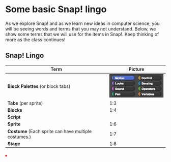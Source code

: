 # Some basic Snap! lingo

As we explore Snap! and as we learn new ideas in computer science, you will be seeing words and terms that you may not understand. Below, we show some terms that we will use for the items in Snap!. Keep thinking of more as the class continues!

## Snap! Lingo
| Term| Picture |
| -- | -- |
| **Block Palettes** (or block tabs)	 | ![](block_palettes.png) |
| **Tabs** (per sprite) | 1:3 |
| **Blocks** | 1:4 |
| **Script** | |
| **Sprite** | 1:6 |
| **Costume** (Each sprite can have multiple costumes.) | 1:7 |
| **Stage** | 1:8 |


<img src="data:image/png;base64,iVBORw0KGgoAAAANSUhEUgAAAAUAAAAFCAYAAACNbyblAAAAHElEQVQI12P4//8/w38GIAXDIBKE0DHxgljNBAAO9TXL0Y4OHwAAAABJRU5ErkJggg==" alt="Red dot"/>